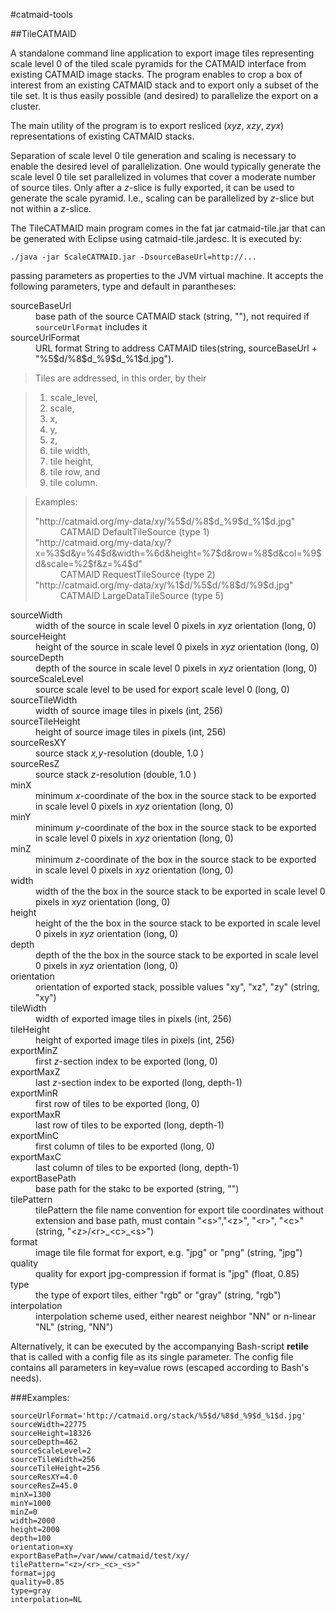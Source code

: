 #catmaid-tools

##TileCATMAID

A standalone command line application to export image tiles representing
scale level 0 of the tiled scale pyramids for the CATMAID interface from
existing CATMAID image stacks.  The program enables to crop a box of
interest from an existing CATMAID stack and to export only a subset of the
tile set.  It is thus easily possible (and desired) to parallelize the
export on a cluster.

The main utility of the program is to export resliced (*xyz*, *xzy*, *zyx*)
representations of existing CATMAID stacks.

Separation of scale level 0 tile generation and scaling is necessary to
enable the desired level of parallelization.  One would typically generate
the scale level 0 tile set parallelized in volumes that cover a moderate
number of source tiles.  Only after a *z*-slice is fully exported,
it can be used to generate the scale pyramid.  I.e., scaling can be
parallelized by *z*-slice but not within a *z*-slice.

The TileCATMAID main program comes in the fat jar catmaid-tile.jar that can
be generated with Eclipse using catmaid-tile.jardesc.  It is executed by:

    ./java -jar ScaleCATMAID.jar -DsourceBaseUrl=http://...

passing parameters as properties to the JVM virtual machine.  It accepts
the following parameters, type and default in parantheses:

<dl>
<dt>sourceBaseUrl</dt>
<dd>base path of the source CATMAID stack (string, ""), not required if <code>sourceUrlFormat</code> includes it</dd>
<dt>sourceUrlFormat</dt>
<dd>URL format String to address CATMAID tiles(string, sourceBaseUrl + "%5$d/%8$d_%9$d_%1$d.jpg").</dd>
</dl>

> Tiles are addressed, in this order, by their

> 1. scale_level,
> 1. scale,
> 1. x,
> 1. y,
> 1. z,
> 1. tile width,
> 1. tile height,
> 1. tile row, and
> 1. tile column.

> Examples:
> <dl>
> <dt>"http://catmaid.org/my-data/xy/%5$d/%8$d_%9$d_%1$d.jpg"</dt>
>  <dd>CATMAID DefaultTileSource (type 1)</dd>
>  <dt>"http://catmaid.org/my-data/xy/?x=%3$d&y=%4$d&width=%6d&height=%7$d&row=%8$d&col=%9$d&scale=%2$f&z=%4$d"</dt>
>  <dd>CATMAID RequestTileSource (type 2)</dd>
>  <dt>"http://catmaid.org/my-data/xy/%1$d/%5$d/%8$d/%9$d.jpg"</dt>
>  <dd>CATMAID LargeDataTileSource (type 5)</dd>
> </dl>

<dl>
<dt>sourceWidth</dt>
<dd>width of the source in scale level 0 pixels in <em>xyz</em> orientation
(long, 0)</dd>
<dt>sourceHeight</dt>
<dd>height of the source in scale level 0 pixels in <em>xyz</em> orientation
(long, 0)</dd>
<dt>sourceDepth</dt>
<dd>depth of the source in scale level 0 pixels in <em>xyz</em> orientation
(long, 0)</dd>
<dt>sourceScaleLevel</dt>
<dd>source scale level to be used for export scale level 0 (long, 0)</dd>
<dt>sourceTileWidth</dt>
<dd>width of source image tiles in pixels (int, 256)</dd>
<dt>sourceTileHeight</dt>
<dd>height of source image tiles in pixels (int, 256)</dd>
<dt>sourceResXY</dt>
<dd>source stack <em>x,y</em>-resolution (double, 1.0 )</dd>
<dt>sourceResZ</dt>
<dd>source stack <em>z</em>-resolution (double, 1.0 )</dd>

<dt>minX</dt>
<dd>minimum <em>x</em>-coordinate of the box in the source stack to be
exported in scale level 0 pixels in <em>xyz</em> orientation (long, 0)</dd>
<dt>minY</dt>
<dd>minimum <em>y</em>-coordinate of the box in the source stack to be
exported in scale level 0 pixels in <em>xyz</em> orientation (long, 0)</dd>
<dt>minZ</dt>
<dd>minimum <em>z</em>-coordinate of the box in the source stack to be
exported in scale level 0 pixels in <em>xyz</em> orientation (long, 0)</dd>
<dt>width</dt>
<dd>width of the the box in the source stack to be exported in scale level
0 pixels in <em>xyz</em> orientation (long, 0)</dd>
<dt>height</dt>
<dd>height of the the box in the source stack to be exported in scale level
0 pixels in <em>xyz</em> orientation (long, 0)</dd>
<dt>depth</dt>
<dd>depth of the the box in the source stack to be exported in scale level
0 pixels in <em>xyz</em> orientation (long, 0)</dd>
<dt>orientation</dt>
<dd>orientation of exported stack, possible values "xy", "xz", "zy" (string,
"xy")</dd>
<dt>tileWidth</dt>
<dd>width of exported image tiles in pixels (int, 256)</dd>
<dt>tileHeight</dt>
<dd>height of exported image tiles in pixels (int, 256)</dd>
<dt>exportMinZ</dt>
<dd>first <em>z</em>-section index to be exported (long, 0)</dd>
<dt>exportMaxZ</dt>
<dd>last <em>z</em>-section index to be exported (long, depth-1)</dd>
<dt>exportMinR</dt>
<dd>first row of tiles to be exported (long, 0)</dd>
<dt>exportMaxR</dt>
<dd>last row of tiles to be exported (long, depth-1)</dd>
<dt>exportMinC</dt>
<dd>first column of tiles to be exported (long, 0)</dd>
<dt>exportMaxC</dt>
<dd>last column of tiles to be exported (long, depth-1)</dd>
<dt>exportBasePath</dt>
<dd>base path for the stakc to be exported (string, "")</dd>
<dt>tilePattern</dt>
<dd>tilePattern the file name convention for export tile coordinates without
extension and base path, must contain "&lt;s&gt;","&lt;z&gt;", "&lt;r&gt;",
"&lt;c&gt;" (string, "&lt;z&gt;/&lt;r&gt;_&lt;c&gt;_&lt;s&gt;")
<dt>format</dt>
<dd>image tile file format for export, e.g. "jpg" or "png" (string,
"jpg")</dd>
<dt>quality</dt>
<dd>quality for export jpg-compression if format is "jpg" (float, 0.85)</dd>
<dt>type</dt>
<dd>the type of export tiles, either "rgb" or "gray" (string, "rgb")</dd>
<dt>interpolation</dt>
<dd>interpolation scheme used, either nearest neighbor "NN" or n-linear "NL"
(string, "NN")</dd>
</dl>

Alternatively, it can be executed by the accompanying Bash-script **retile**
that is called with a config file as its single parameter.  The config file
contains all parameters in key=value rows (escaped according to Bash's needs).

###Examples:

    sourceUrlFormat='http://catmaid.org/stack/%5$d/%8$d_%9$d_%1$d.jpg'
    sourceWidth=22775
    sourceHeight=18326
    sourceDepth=462
    sourceScaleLevel=2
    sourceTileWidth=256
    sourceTileHeight=256
    sourceResXY=4.0
    sourceResZ=45.0
    minX=1300
    minY=1000
    minZ=0
    width=2000	
    height=2000
    depth=100
    orientation=xy
    exportBasePath=/var/www/catmaid/test/xy/
    tilePattern="<z>/<r>_<c>_<s>"
    format=jpg
    quality=0.85
    type=gray
    interpolation=NL
